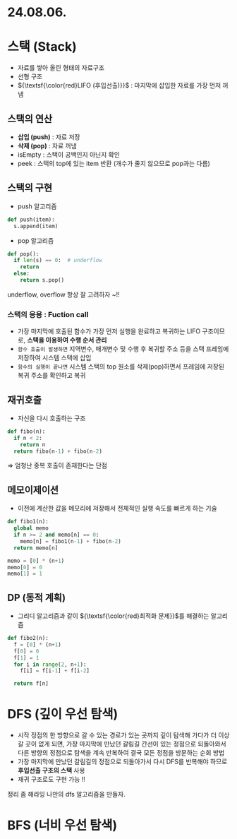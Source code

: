 # 24.08.06.
# 스택 (Stack)
- 자료를 쌓아 올린 형태의 자료구조
- 선형 구조
- ${\textsf{\color{red}LIFO (후입선출)}}$ : 마지막에 삽입한 자료를 가장 먼저 꺼냄

## 스택의 연산
- **삽입 (push)** : 자료 저장
- **삭제 (pop)** : 자료 꺼냄
- isEmpty : 스택이 공백인지 아닌지 확인
- peek : 스택의 top에 있는 item 반환 (개수가 줄지 않으므로 pop과는 다름)

## 스택의 구현
- push 알고리즘
```py
def push(item):
  s.append(item)
```

- pop 알고리즘
```py
def pop():
  if len(s) == 0:  # underflow
    return
  else:
    return s.pop()
```

underflow, overflow 항상 잘 고려하자 ~!!

### 스택의 응용 : Fuction call
- 가장 마지막에 호출된 함수가 가장 먼저 실행을 완료하고 복귀하는 LIFO 구조이므로, **스택을 이용하여 수행 순서 관리**
- `함수 호출이 발생하면` 지역변수, 매개변수 및 수행 후 복귀할 주소 등을 스택 프레임에 저장하여 시스템 스택에 삽입
- `함수의 실행이 끝나면` 시스템 스택의 top 원소를 삭제(pop)하면서 프레임에 저장된 복귀 주소를 확인하고 복귀

## 재귀호출
- 자신을 다시 호출하는 구조
```py
def fibo(n):
  if n < 2:
    return n
  return fibo(n-1) + fibo(n-2)
```
⇒ 엄청난 중복 호출이 존재한다는 단점

## 메모이제이션
- 이전에 계산한 값을 메모리에 저장해서 전체적인 실행 속도를 빠르게 하는 기술

```py
def fibo1(n):
  global memo
  if n >= 2 and memo[n] == 0:
    memo[n] = fibo1(n-1) + fibo(n-2)
  return memo[n]

memo = [0] * (n+1)
memo[0] = 0
memo[1] = 1
```

## DP (동적 계획)
- 그리디 알고리즘과 같이 ${\textsf{\color{red}최적화 문제}}$를 해결하는 알고리즘

```py
def fibo2(n):
  f = [0] * (n+1)
  f[0] = 0
  f[1] = 1
  for i in range(2, n+1):
    f[i] = f[i-1] + f[i-2]

  return f[n]
```

# DFS (깊이 우선 탐색)
- 시작 정점의 한 방향으로 갈 수 있는 경로가 있는 곳까지 깊이 탐색해 가다가 더 이상 갈 곳이 없게 되면, 가장 마지막에 만났던 갈림길 간선이 있는 정점으로 되돌아와서 다른 방향의 정점으로 탐색을 계속 반복하여 결국 모든 정점을 방문하는 순회 방법
- 가장 마지막에 만났던 갈림길의 정점으로 되돌아가서 다시 DFS를 반복해야 하므로 **후입선출 구조의 스택** 사용
- 재귀 구조로도 구현 가능 !!

정리 좀 해라잉
나만의 dfs 알고리즘을 만들자.

# BFS (너비 우선 탐색)
